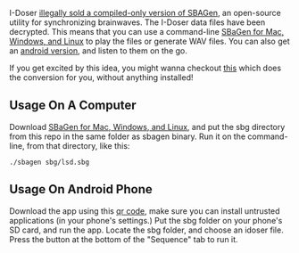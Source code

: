 I-Doser [illegally sold a compiled-only version of SBAGen], an open-source utility for synchronizing brainwaves.  The I-Doser data files have been decrypted. This means that you can use a command-line [SBaGen for Mac, Windows, and Linux] to play the files or generate WAV files. You can also get an [android version], and listen to them on the go.

If you get excited by this idea, you might wanna checkout [this](http://konsumer.github.io/drg2sba/) which does the conversion for you, without anything installed!

## Usage On A Computer

Download [SBaGen for Mac, Windows, and Linux], and put the sbg directory from this repo in the same folder as sbagen binary. Run it on the command-line, from that directory, like this:

    ./sbagen sbg/lsd.sbg


## Usage On Android Phone

Download the app using this [qr code], make sure you can install untrusted applications (in your phone's settings.) Put the sbg folder on your phone's SD card, and run the app. Locate the sbg folder, and choose an idoser file. Press the button at the bottom of the "Sequence" tab to run it.

[SBaGen for Mac, Windows, and Linux]: http://uazu.net/sbagen/#download
[android version]: http://www.normalesup.org/~george/comp/binaural_player/
[qr code]: http://chart.apis.google.com/chart?chs=200x200&cht=qr&chl=http%3A%2F%2Fwww.normalesup.org%2F~george%2Fcomp%2Fbinaural_player%2FBinaural_player-20110318.apk
[illegally sold a compiled-only version of SBAGen]: http://uazu.net/sbagen/i-doser.html
